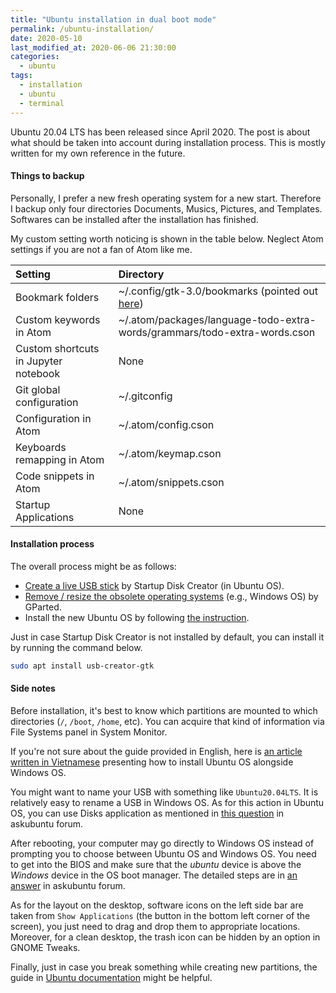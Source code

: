 ```yaml
---
title: "Ubuntu installation in dual boot mode"
permalink: /ubuntu-installation/
date: 2020-05-10
last_modified_at: 2020-06-06 21:30:00
categories:
  - ubuntu
tags:
  - installation
  - ubuntu
  - terminal
---
```


Ubuntu 20.04 LTS has been released since April 2020. The post is about what should be taken into account during installation process. This is mostly written for my own reference in the future.

#### Things to backup

Personally, I prefer a new fresh operating system for a new start. Therefore I backup only four directories Documents, Musics, Pictures, and Templates. Softwares can be installed after the installation has finished.

My custom setting worth noticing is shown in the table below. Neglect Atom settings if you are not a fan of Atom like me.

| Setting                              | Directory                                                                 |
|:-------------------------------------|:--------------------------------------------------------------------------|
| Bookmark folders                     | ~/.config/gtk-3.0/bookmarks (pointed out [here][link:nautilus-bookmarks]) |
| Custom keywords in Atom              | ~/.atom/packages/language-todo-extra-words/grammars/todo-extra-words.cson |
| Custom shortcuts in Jupyter notebook | None                                                                      |
| Git global configuration             | ~/.gitconfig                                                              |
| Configuration in Atom                | ~/.atom/config.cson                                                       |
| Keyboards remapping in Atom          | ~/.atom/keymap.cson                                                       |
| Code snippets in Atom                | ~/.atom/snippets.cson                                                     |
| Startup Applications                 | None                                                                      |

[link:nautilus-bookmarks]: https://askubuntu.com/questions/503162/where-does-nautilus-store-its-bookmarks

#### Installation process

The overall process might be as follows:
- [Create a live USB stick][link:create-live-usb] by Startup Disk Creator (in Ubuntu OS).
- [Remove / resize the obsolete operating systems][link:GParted] (e.g., Windows OS) by GParted.
- Install the new Ubuntu OS by following [the instruction][link:install-OS].

Just in case Startup Disk Creator is not installed by default, you can install it by running the command below.
```sh
sudo apt install usb-creator-gtk
```

[link:create-live-usb]: https://ubuntu.com/tutorials/tutorial-create-a-usb-stick-on-ubuntu
[link:GParted]: https://www.howtogeek.com/114503/how-to-resize-your-ubuntu-partitions/
[link:install-OS]: https://itsfoss.com/install-ubuntu-dual-boot-mode-windows/

#### Side notes

Before installation, it's best to know which partitions are mounted to which directories (`/`, `/boot`, `/home`, etc). You can acquire that kind of information via File Systems panel in System Monitor.

If you're not sure about the guide provided in English, here is [an article written in Vietnamese][link:installation-in-vnm] presenting how to install Ubuntu OS alongside Windows OS.

You might want to name your USB with something like `Ubuntu20.04LTS`. It is relatively easy to rename a USB in Windows OS. As for this action in Ubuntu OS, you can use Disks application as mentioned in [this question][link:rename-USB] in askubuntu forum.

After rebooting, your computer may go directly to Windows OS instead of prompting you to choose between Ubuntu OS and Windows OS. You need to get into the BIOS and make sure that the *ubuntu* device is above the *Windows* device in the OS boot manager. The detailed steps are in [an answer][link:OS-boot-manager] in askubuntu forum.

As for the layout on the desktop, software icons on the left side bar are taken from `Show Applications` (the button in the bottom left corner of the screen), you just need to drag and drop them to appropriate locations. Moreover, for a clean desktop, the trash icon can be hidden by an option in GNOME Tweaks.

Finally, just in case you break something while creating new partitions, the guide in [Ubuntu documentation][link:ubuntu-documentation] might be helpful.

[link:installation-in-vnm]: https://thuthuat.taimienphi.vn/cach-cai-ubuntu-song-song-voi-windows-10-8-7-uefi-va-gpt-31617n.aspx
[link:rename-USB]: https://askubuntu.com/a/233681/1073641
[link:ubuntu-documentation]: https://help.ubuntu.com/community/Grub2/Installing#Fixing_a_Broken_System
[link:OS-boot-manager]: https://askubuntu.com/questions/789016/how-do-i-access-ubuntu-after-installing-alongside-windows-10-non-eufi
